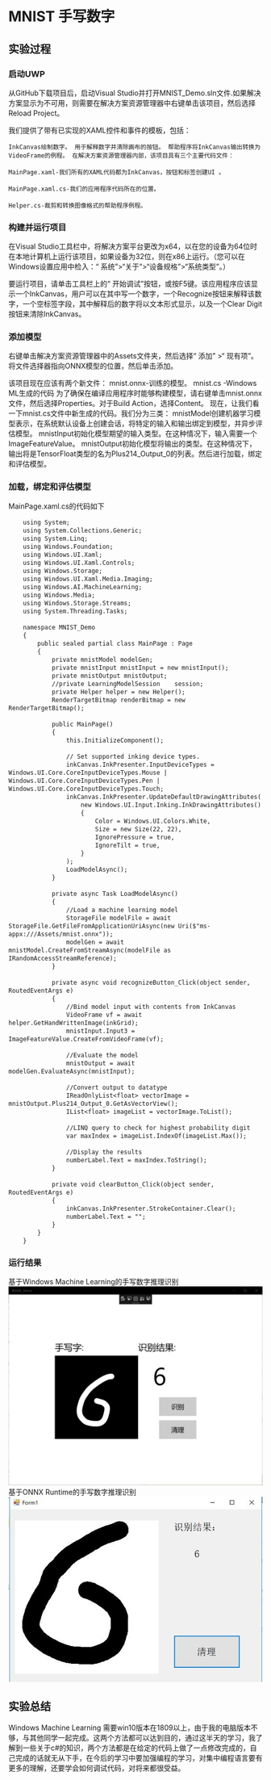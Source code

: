  # MNIST 手写数字
 ## 实验过程
  
 ### 启动UWP

从GitHub下载项目后，启动Visual Studio并打开MNIST_Demo.sln文件.如果解决方案显示为不可用，则需要在解决方案资源管理器中右键单击该项目，然后选择Reload Project。

我们提供了带有已实现的XAML控件和事件的模板，包括：

    InkCanvas绘制数字。 用于解释数字并清除画布的按钮。 帮助程序将InkCanvas输出转换为VideoFrame的例程。 在解决方案资源管理器内部，该项目具有三个主要代码文件：

    MainPage.xaml-我们所有的XAML代码都为InkCanvas，按钮和标签创建UI 。

    MainPage.xaml.cs-我们的应用程序代码所在的位置。

    Helper.cs-裁剪和转换图像格式的帮助程序例程。

### 构建并运行项目  

在Visual Studio工具栏中，将解决方案平台更改为x64，以在您的设备为64位时在本地计算机上运行该项目，如果设备为32位，则在x86上运行。（您可以在Windows设置应用中检入：“ 系统”>“关于”>“设备规格”>“系统类型”。）

要运行项目，请单击工具栏上的“ 开始调试”按钮，或按F5键。该应用程序应该显示一个InkCanvas，用户可以在其中写一个数字，一个Recognize按钮来解释该数字，一个空标签字段，其中解释后的数字将以文本形式显示，以及一个Clear Digit按钮来清除InkCanvas。
 
### 添加模型  

右键单击解决方案资源管理器中的Assets文件夹，然后选择“ 添加” >“ 现有项”。将文件选择器指向ONNX模型的位置，然后单击添加。

该项目现在应该有两个新文件： mnist.onnx-训练的模型。 mnist.cs -Windows ML生成的代码
为了确保在编译应用程序时能够构建模型，请右键单击mnist.onnx文件，然后选择Properties。对于Build Action，选择Content。
现在，让我们看一下mnist.cs文件中新生成的代码。我们分为三类：
mnistModel创建机器学习模型表示，在系统默认设备上创建会话，将特定的输入和输出绑定到模型，并异步评估模型。 mnistInput初始化模型期望的输入类型。在这种情况下，输入需要一个ImageFeatureValue。 mnistOutput初始化模型将输出的类型。在这种情况下，输出将是TensorFloat类型的名为Plus214_Output_0的列表。然后进行加载，绑定和评估模型。

### 加载，绑定和评估模型

MainPage.xaml.cs的代码如下

        using System;
        using System.Collections.Generic;
        using System.Linq;
        using Windows.Foundation;
        using Windows.UI.Xaml;
        using Windows.UI.Xaml.Controls;
        using Windows.Storage;
        using Windows.UI.Xaml.Media.Imaging;
        using Windows.AI.MachineLearning;
        using Windows.Media;
        using Windows.Storage.Streams;
        using System.Threading.Tasks;

        namespace MNIST_Demo
        {
            public sealed partial class MainPage : Page
            {
                private mnistModel modelGen;
                private mnistInput mnistInput = new mnistInput();
                private mnistOutput mnistOutput;
                //private LearningModelSession    session;
                private Helper helper = new Helper();
                RenderTargetBitmap renderBitmap = new RenderTargetBitmap();

                public MainPage()
                {
                    this.InitializeComponent();

                    // Set supported inking device types.
                    inkCanvas.InkPresenter.InputDeviceTypes = Windows.UI.Core.CoreInputDeviceTypes.Mouse | Windows.UI.Core.CoreInputDeviceTypes.Pen | Windows.UI.Core.CoreInputDeviceTypes.Touch;
                    inkCanvas.InkPresenter.UpdateDefaultDrawingAttributes(
                        new Windows.UI.Input.Inking.InkDrawingAttributes()
                        {
                            Color = Windows.UI.Colors.White,
                            Size = new Size(22, 22),
                            IgnorePressure = true,
                            IgnoreTilt = true,
                        }
                    );
                    LoadModelAsync();
                }

                private async Task LoadModelAsync()
                {
                    //Load a machine learning model
                    StorageFile modelFile = await StorageFile.GetFileFromApplicationUriAsync(new Uri($"ms-appx:///Assets/mnist.onnx"));
                    modelGen = await mnistModel.CreateFromStreamAsync(modelFile as IRandomAccessStreamReference);
                }

                private async void recognizeButton_Click(object sender, RoutedEventArgs e)
                {
                    //Bind model input with contents from InkCanvas
                    VideoFrame vf = await helper.GetHandWrittenImage(inkGrid);
                    mnistInput.Input3 = ImageFeatureValue.CreateFromVideoFrame(vf);
                    
                    //Evaluate the model
                    mnistOutput = await modelGen.EvaluateAsync(mnistInput);

                    //Convert output to datatype
                    IReadOnlyList<float> vectorImage = mnistOutput.Plus214_Output_0.GetAsVectorView();
                    IList<float> imageList = vectorImage.ToList();

                    //LINQ query to check for highest probability digit
                    var maxIndex = imageList.IndexOf(imageList.Max());

                    //Display the results
                    numberLabel.Text = maxIndex.ToString();
                }

                private void clearButton_Click(object sender, RoutedEventArgs e)
                {
                    inkCanvas.InkPresenter.StrokeContainer.Clear();
                    numberLabel.Text = "";
                }
            }
        }

### 运行结果
   基于Windows Machine Learning的手写数字推理识别
   ![](.\media\1.jpg)
   基于ONNX Runtime的手写数字推理识别
   ![](.\media\2.jpg)


## 实验总结
Windows Machine Learning 需要win10版本在1809以上，由于我的电脑版本不够，与其他同学一起完成。这两个方法都可以达到目的，通过这半天的学习，我了解到一些关于c#的知识，两个方法都是在给定的代码上做了一点修改完成的，自己完成的话就无从下手，在今后的学习中要加强编程的学习，对集中编程语言要有更多的理解，还要学会如何调试代码，对将来都很受益。
